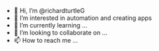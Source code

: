 - 👋 Hi, I’m @richardturtleG
- 👀 I’m interested in automation and creating apps
- 🌱 I’m currently learning ...
- 💞️ I’m looking to collaborate on ...
- 📫 How to reach me ...

<!---
richardturtleG/richardturtleG is a ✨ special ✨ repository because its `README.md` (this file) appears on your GitHub profile.
You can click the Preview link to take a look at your changes.
--->
